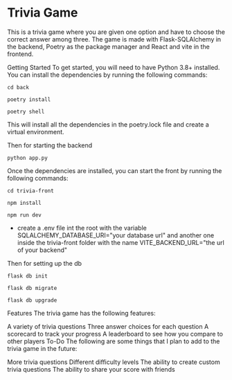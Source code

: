 # Trivia Game



This is a trivia game where you are given one option and have to choose the correct answer among three. The game is made with Flask-SQLAlchemy in the backend, Poetry as the package manager and React and vite in the frontend. 


Getting Started
To get started, you will need to have Python 3.8+ installed. You can install the dependencies by running the following commands:

```cd back```

```poetry install```

```poetry shell```

This will install all the dependencies in the poetry.lock file and create a virtual environment.

Then for starting the backend 

```python app.py```

Once the dependencies are installed, you can start the front by running the following commands:

```cd trivia-front```

```npm install```

```npm run dev```

- create a .env file int the root with the variable SQLALCHEMY_DATABASE_URI="your database url"  and another one inside the trivia-front folder with the name VITE_BACKEND_URL="the url of your backend"
  
Then for setting up the db

```flask db init```

```flask db migrate```

```flask db upgrade```

Features
The trivia game has the following features:

A variety of trivia questions
Three answer choices for each question
A scorecard to track your progress
A leaderboard to see how you compare to other players
To-Do
The following are some things that I plan to add to the trivia game in the future:

More trivia questions
Different difficulty levels
The ability to create custom trivia questions
The ability to share your score with friends

